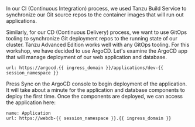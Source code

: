 In our CI (Continuous Integration) process, we used Tanzu Build Service to synchronize our Git source repos to the container images that will run out applications.

Similarly, for our CD (Continuous Delivery) process, we want to use GitOps tooling to synchronize Git deployment repos to the running state of our cluster. Tanzu Advanced Edition works well with any GitOps tooling. For this workshop, we have decided to use ArgoCD. Let's examine the ArgoCD app that will manage deployment of our web application and database.

```dashboard:open-url
url: https://argocd.{{ ingress_domain }}/applications/dev-{{ session_namespace }}
```

Press Sync on the ArgoCD console to begin deployment of the application. It will take about a minute for the application and database components to deploy the first time. Once the components are deployed, we can access the application here:

```dashboard:create-dashboard
name: Application
url: https://webdb-{{ session_namespace }}.{{ ingress_domain }}
```